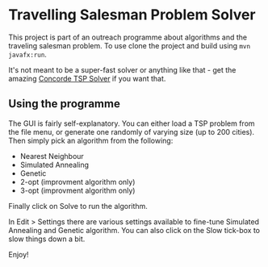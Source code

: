 # Travelling Salesman Problem Solver
This project is part of an outreach programme about algorithms and the traveling salesman problem. To use clone the project and build using `mvn javafx:run`.

It's not meant to be a super-fast solver or anything like that - get the amazing [Concorde TSP Solver](http://www.math.uwaterloo.ca/tsp/concorde.html) if you want that. 

## Using the programme
The GUI is fairly self-explanatory. You can either load a TSP problem from the file menu, or generate one randomly of varying size (up to 200 cities). Then simply pick an algorithm from the following:
- Nearest Neighbour
- Simulated Annealing
- Genetic
- 2-opt (improvment algorithm only)
- 3-opt (improvment algorithm only)

Finally click on Solve to run the algorithm.

In Edit > Settings there are various settings available to fine-tune Simulated Annealing and Genetic algorithm. You can also click on the Slow tick-box to slow things down a bit.

Enjoy!
